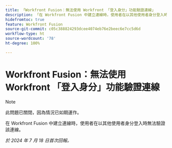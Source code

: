 ```yaml
---
title: 「Workfront Fusion：無法使用 Workfront 「登入身分」功能驗證連線」
description: 「在 Workfront Fusion 中建立連線時，使用者在以其他使用者身分登入時無法驗證該連線。」
hidefromtoc: true
feature: Workfront Fusion
source-git-commit: c05c388824293dcee4074eb76e2beec6e7cc5d6d
workflow-type: ht
source-wordcount: '78'
ht-degree: 100%

---
```



# Workfront Fusion：無法使用 Workfront 「登入身分」功能驗證連線

>[!NOTE]
>
>此問題已關閉，因為情況已如期運作。

在 Workfront Fusion 中建立連線時，使用者在以其他使用者身分登入時無法驗證該連線。

_於 2024 年 7 月 18 日首次回報。_
